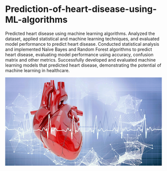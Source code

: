 # Prediction-of-heart-disease-using-ML-algorithms
Predicted heart disease using machine learning algorithms. Analyzed the dataset, applied statistical and machine learning techniques, and evaluated model performance to predict heart disease. Conducted statistical analysis and implemented Naïve Bayes and Random Forest algorithms to predict heart disease, evaluating model performance using accuracy, confusion matrix and other metrics. Successfully developed and evaluated machine learning models that predicted heart disease, demonstrating the potential of machine learning in healthcare.

<img src="https://github.com/NamrataS21/Prediction-of-heart-disease-using-ML-algorithms/blob/main/heart%20ML.jpg">
